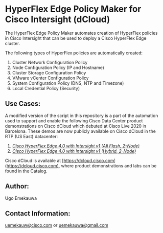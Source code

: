 # HyperFlex Edge Policy Maker for Cisco Intersight (dCloud)

The HyperFlex Edge Policy Maker automates creation of HyperFlex policies in Cisco Intersight that can be used to deploy a Cisco HyperFlex Edge cluster.

The following types of HyperFlex policies are automatically created:

1. Cluster Network Configuration Policy
2. Node Configuration Policy (IP and Hostname)
3. Cluster Storage Configuration Policy
4. VMware vCenter Configuration Policy
5. System Configuration Policy (DNS, NTP and Timezone)
6. Local Credential Policy (Security)

## Use Cases:
A modified version of the script in this repository is a part of the automation used to support and enable the following Cisco Data Center product demonstrations on Cisco dCloud which debuted at Cisco Live 2020 in Barcelona. These demos are now publicly available on Cisco dCloud in the RTP (US East) datacenter:

1. [_Cisco HyperFlex Edge 4.0 with Intersight v1 (All Flash, 2-Node)_](https://dcloud2-rtp.cisco.com/content/demo/669216)
2. [_Cisco HyperFlex Edge 4.0 with Intersight v1 (Hybrid, 2-Node)_](https://dcloud2-rtp.cisco.com/content/demo/669217)

Cisco dCloud is available at [https://dcloud.cisco.com](https://dcloud.cisco.com), where product demonstrations and labs can be found in the Catalog.

## Author:
Ugo Emekauwa

## Contact Information:
uemekauw@cisco.com or uemekauwa@gmail.com
